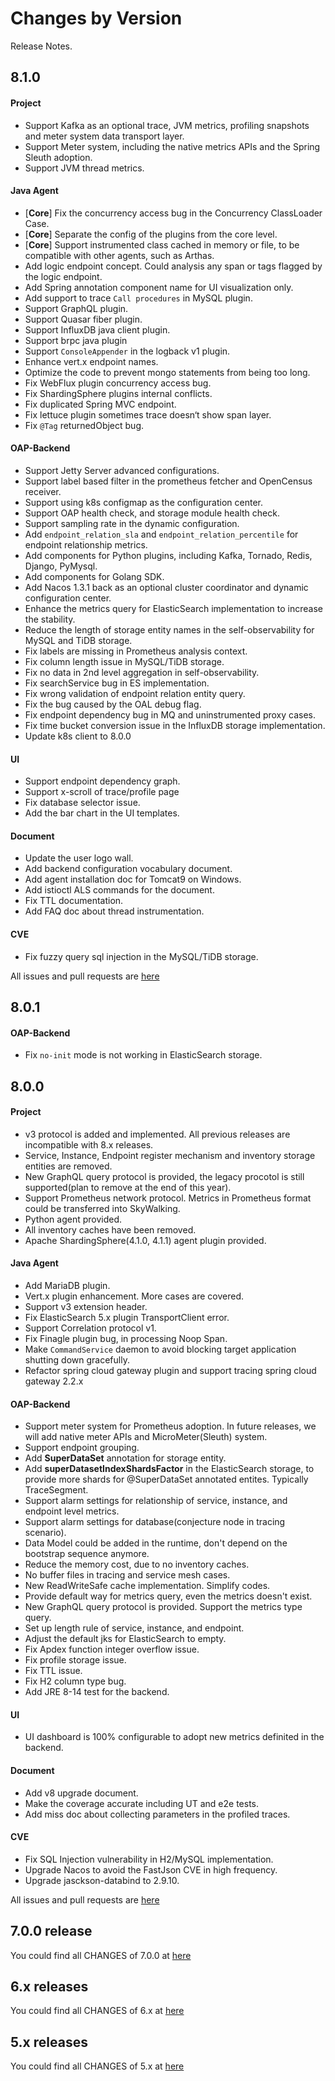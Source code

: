Changes by Version
==================
Release Notes.

8.1.0
------------------
#### Project
* Support Kafka as an optional trace, JVM metrics, profiling snapshots and meter system data transport layer.
* Support Meter system, including the native metrics APIs and the Spring Sleuth adoption.
* Support JVM thread metrics.  

#### Java Agent
* [**Core**] Fix the concurrency access bug in the Concurrency ClassLoader Case. 
* [**Core**] Separate the config of the plugins from the core level.
* [**Core**] Support instrumented class cached in memory or file, to be compatible with other agents, such as Arthas.
* Add logic endpoint concept. Could analysis any span or tags flagged by the logic endpoint.
* Add Spring annotation component name for UI visualization only.
* Add support to trace `Call procedures` in MySQL plugin.
* Support GraphQL plugin.
* Support Quasar fiber plugin.
* Support InfluxDB java client plugin.
* Support brpc java plugin
* Support `ConsoleAppender` in the logback v1 plugin.
* Enhance vert.x endpoint names.
* Optimize the code to prevent mongo statements from being too long.
* Fix WebFlux plugin concurrency access bug.
* Fix ShardingSphere plugins internal conflicts.
* Fix duplicated Spring MVC endpoint.
* Fix lettuce plugin sometimes trace doesn‘t show span layer. 
* Fix `@Tag` returnedObject bug.

#### OAP-Backend
* Support Jetty Server advanced configurations.
* Support label based filter in the prometheus fetcher and OpenCensus receiver.
* Support using k8s configmap as the configuration center.
* Support OAP health check, and storage module health check.
* Support sampling rate in the dynamic configuration.
* Add `endpoint_relation_sla` and `endpoint_relation_percentile` for endpoint relationship metrics.
* Add components for Python plugins, including Kafka, Tornado, Redis, Django, PyMysql.
* Add components for Golang SDK.
* Add Nacos 1.3.1 back as an optional cluster coordinator and dynamic configuration center.
* Enhance the metrics query for ElasticSearch implementation to increase the stability.
* Reduce the length of storage entity names in the self-observability for MySQL and TiDB storage.
* Fix labels are missing in Prometheus analysis context.
* Fix column length issue in MySQL/TiDB storage.
* Fix no data in 2nd level aggregation in self-observability. 
* Fix searchService bug in ES implementation.
* Fix wrong validation of endpoint relation entity query.
* Fix the bug caused by the OAL debug flag.
* Fix endpoint dependency bug in MQ and uninstrumented proxy cases.
* Fix time bucket conversion issue in the InfluxDB storage implementation.
* Update k8s client to 8.0.0

#### UI
* Support endpoint dependency graph.
* Support x-scroll of trace/profile page
* Fix database selector issue.
* Add the bar chart in the UI templates.

#### Document
* Update the user logo wall.
* Add backend configuration vocabulary document.
* Add agent installation doc for Tomcat9 on Windows.
* Add istioctl ALS commands for the document.
* Fix TTL documentation.
* Add FAQ doc about thread instrumentation.

#### CVE
* Fix fuzzy query sql injection in the MySQL/TiDB storage. 

All issues and pull requests are [here](https://github.com/apache/skywalking/milestone/52?closed=1)

8.0.1
------------------

#### OAP-Backend
* Fix `no-init` mode is not working in ElasticSearch storage.


8.0.0
------------------

#### Project
* v3 protocol is added and implemented. All previous releases are incompatible with 8.x releases.
* Service, Instance, Endpoint register mechanism and inventory storage entities are removed.
* New GraphQL query protocol is provided, the legacy procotol is still supported(plan to remove at the end of this year).
* Support Prometheus network protocol. Metrics in Prometheus format could be transferred into SkyWalking.
* Python agent provided.
* All inventory caches have been removed.
* Apache ShardingSphere(4.1.0, 4.1.1) agent plugin provided.

#### Java Agent
* Add MariaDB plugin.
* Vert.x plugin enhancement. More cases are covered.
* Support v3 extension header.
* Fix ElasticSearch 5.x plugin TransportClient error.
* Support Correlation protocol v1.
* Fix Finagle plugin bug, in processing Noop Span.
* Make `CommandService` daemon to avoid blocking target application shutting down gracefully.
* Refactor spring cloud gateway plugin and support tracing spring cloud gateway 2.2.x 

#### OAP-Backend
* Support meter system for Prometheus adoption. In future releases, we will add native meter APIs and MicroMeter(Sleuth) system.
* Support endpoint grouping.
* Add **SuperDataSet** annotation for storage entity. 
* Add **superDatasetIndexShardsFactor** in the ElasticSearch storage, to provide more shards for @SuperDataSet annotated entites. Typically TraceSegment.
* Support alarm settings for relationship of service, instance, and endpoint level metrics.
* Support alarm settings for database(conjecture node in tracing scenario).
* Data Model could be added in the runtime, don't depend on the bootstrap sequence anymore.
* Reduce the memory cost, due to no inventory caches.
* No buffer files in tracing and service mesh cases.
* New ReadWriteSafe cache implementation. Simplify codes.
* Provide default way for metrics query, even the metrics doesn't exist.
* New GraphQL query protocol is provided. Support the metrics type query.
* Set up length rule of service, instance, and endpoint.
* Adjust the default jks for ElasticSearch to empty.
* Fix Apdex function integer overflow issue. 
* Fix profile storage issue.
* Fix TTL issue.
* Fix H2 column type bug.
* Add JRE 8-14 test for the backend. 

#### UI
* UI dashboard is 100% configurable to adopt new metrics definited in the backend.

#### Document
* Add v8 upgrade document.
* Make the coverage accurate including UT and e2e tests.
* Add miss doc about collecting parameters in the profiled traces.

#### CVE
* Fix SQL Injection vulnerability in H2/MySQL implementation.
* Upgrade Nacos to avoid the FastJson CVE in high frequency.
* Upgrade jasckson-databind to 2.9.10. 


All issues and pull requests are [here](https://github.com/apache/skywalking/milestone/45?closed=1)

7.0.0 release
------------------
You could find all CHANGES of 7.0.0 at [here](https://github.com/apache/skywalking/blob/v7.0.0/CHANGES.md)

6.x releases
------------------
You could find all CHANGES of 6.x at [here](https://github.com/apache/skywalking/blob/6.x/CHANGES.md)

5.x releases
------------------
You could find all CHANGES of 5.x at [here](https://github.com/apache/skywalking/blob/5.x/CHANGES.md)
